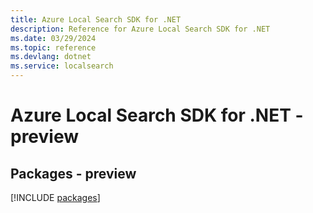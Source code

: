 ```yaml
---
title: Azure Local Search SDK for .NET
description: Reference for Azure Local Search SDK for .NET
ms.date: 03/29/2024
ms.topic: reference
ms.devlang: dotnet
ms.service: localsearch
---
```

# Azure Local Search SDK for .NET - preview
## Packages - preview
[!INCLUDE [packages](local-search-index.md)]